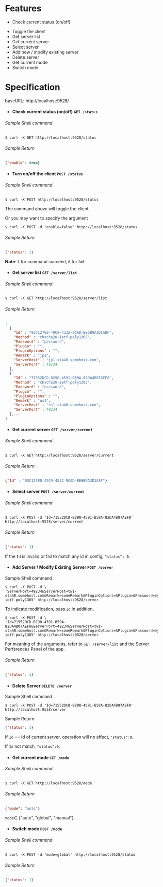 # Features

* Check current status (on/off)

- Toggle the client
- Get server list
- Get current server
- Select server
- Add new / modify existing server
- Delete server
- Get current mode
- Switch mode

# Specification

baseURL: http://localhost:9528/

- #### Check current status (on/off)  `GET /status`

###### Sample Shell command

```shell
$ curl -X GET http://localhost:9528/status
```

###### Sample Return

```json
{"enable": true}
```

- #### Turn on/off the client  `POST /status`

###### Sample Shell command

```shell
$ curl -X POST http://localhost:9528/status
```

The command above will toggle the client.

Or you may want to specify the argument

```shell
$ curl -X POST -d 'enable=false' http://localhost:9528/status 
```

###### Sample Return

```json
{"status": 1}
```

**Note**: `1` for command succeed, `0` for fail.

- #### Get server list  `GET /server/list`

###### Sample Shell command

```shell
$ curl -X GET http://localhost:9528/server/list
```

###### Sample Return

```json
[
  {
    "Id" : "93C127E0-49C9-4332-9CAD-EE6B9A3D1A8F",
    "Method" : "chacha20-ietf-poly1305",
    "Password" : "password",
    "Plugin" : "",
    "PluginOptions" : "",
    "Remark" : "jp1",
    "ServerHost" : "jp1-sta40.somehost.com",
    "ServerPort" : 49234
  },
  {
    "Id" : "71552DCD-B298-4591-B59A-82DA4B07AEF8",
    "Method" : "chacha20-ietf-poly1305",
    "Password" : "password",
    "Plugin" : "",
    "PluginOptions" : "",
    "Remark" : "us1",
    "ServerHost" : "us1-sta40.somehost.com",
    "ServerPort" : 49234
  },...
]
```

- #### Get current server `GET /server/current`

###### Sample Shell command

```shell
$ curl -X GET http://localhost:9528/server/current
```

###### Sample Return

```json
{"Id" : "93C127E0-49C9-4332-9CAD-EE6B9A3D1A8F"}
```

- #### Select server  `POST /server/current`

###### Sample Shell command

```shell
$ curl -X POST -d 'Id=71552DCD-B298-4591-B59A-82DA4B07AEF8' http://localhost:9528/server/current
```

###### Sample Return

```json
{"status": 1}
```

If the `Id` is invalid or fail to match any id in config, `"status": 0`. 

- #### Add Server / Modify Existing Server  `POST /server `

Sample Shell command

```shell
$ curl -X POST -d \
'ServerPort=49234&ServerHost=tw1-sta40.somehost.com&Remark=someRemark&PluginOptions=&Plugin=&Password=myPassword&Method=chacha20-ietf-poly1305' http://localhost:9528/server
```

To indicate modification, pass `Id`  in addition.

```shell
$ curl -X POST -d \
'Id=71552DCD-B298-4591-B59A-82DA4B07AEF8&ServerPort=49234&ServerHost=tw1-sta40.somehost.com&Remark=someRemark&PluginOptions=&Plugin=&Password=myPassword&Method=chacha20-ietf-poly1305' http://localhost:9528/server
```

For meaning of the arguments, refer to `GET /server/list` and the Server Perferences Panel of the app.

###### Sample Return

```json
{"status": 1}
```

- #### Delete Server  `DELETE /server`

Sample Shell command

```shell
$ curl -X POST -d 'Id=71552DCD-B298-4591-B59A-82DA4B07AEF8' http://localhost:9528/server
```

Sample Return

```json
{"status": 1}
```

If `Id` == id of current server, operation will no effect, `"status":0`.

If `Id` not match, `"status":0`.

- #### Get current mode  `GET /mode`

###### Sample Shell command

```shell
$ curl -X GET http://localhost:9528/mode
```

###### Sample Return

```json
{"mode": "auto"}
```

 `mode`∈ {"auto", "global", "manual"}.

- #### Switch mode  `POST /mode`

###### Sample Shell command

```shell
$ curl -X POST -d 'mode=global' http://localhost:9528/status
```

###### Sample Return

```json
{"status": 1}
```
